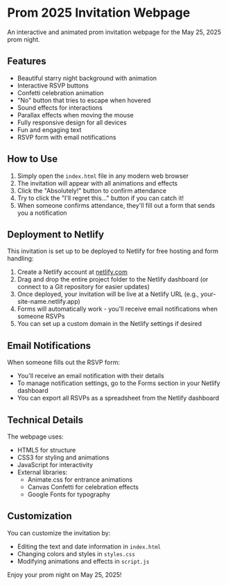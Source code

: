 # Prom 2025 Invitation Webpage

An interactive and animated prom invitation webpage for the May 25, 2025 prom night.

## Features

- Beautiful starry night background with animation
- Interactive RSVP buttons 
- Confetti celebration animation
- "No" button that tries to escape when hovered
- Sound effects for interactions
- Parallax effects when moving the mouse
- Fully responsive design for all devices
- Fun and engaging text
- RSVP form with email notifications

## How to Use

1. Simply open the `index.html` file in any modern web browser
2. The invitation will appear with all animations and effects
3. Click the "Absolutely!" button to confirm attendance
4. Try to click the "I'll regret this..." button if you can catch it!
5. When someone confirms attendance, they'll fill out a form that sends you a notification

## Deployment to Netlify

This invitation is set up to be deployed to Netlify for free hosting and form handling:

1. Create a Netlify account at [netlify.com](https://www.netlify.com/)
2. Drag and drop the entire project folder to the Netlify dashboard
   (or connect to a Git repository for easier updates)
3. Once deployed, your invitation will be live at a Netlify URL (e.g., your-site-name.netlify.app)
4. Forms will automatically work - you'll receive email notifications when someone RSVPs
5. You can set up a custom domain in the Netlify settings if desired

## Email Notifications

When someone fills out the RSVP form:
- You'll receive an email notification with their details
- To manage notification settings, go to the Forms section in your Netlify dashboard
- You can export all RSVPs as a spreadsheet from the Netlify dashboard

## Technical Details

The webpage uses:
- HTML5 for structure
- CSS3 for styling and animations
- JavaScript for interactivity
- External libraries:
  - Animate.css for entrance animations
  - Canvas Confetti for celebration effects
  - Google Fonts for typography

## Customization

You can customize the invitation by:
- Editing the text and date information in `index.html`
- Changing colors and styles in `styles.css`
- Modifying animations and effects in `script.js`

Enjoy your prom night on May 25, 2025! 